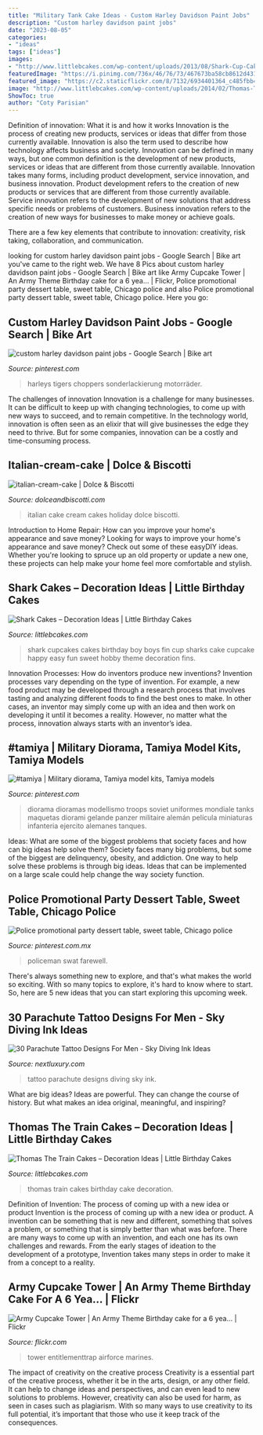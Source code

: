 ```yaml
---
title: "Military Tank Cake Ideas - Custom Harley Davidson Paint Jobs"
description: "Custom harley davidson paint jobs"
date: "2023-08-05"
categories:
- "ideas"
tags: ["ideas"]
images:
- "http://www.littlebcakes.com/wp-content/uploads/2013/08/Shark-Cup-Cakes.jpg"
featuredImage: "https://i.pinimg.com/736x/46/76/73/467673ba58cb8612d431b8f253b0d1ff.jpg"
featured_image: "https://c2.staticflickr.com/8/7132/6934401364_c485fbb4b1_b.jpg"
image: "http://www.littlebcakes.com/wp-content/uploads/2014/02/Thomas-The-Train-Birthday-Cakes.jpg"
ShowToc: true
author: "Coty Parisian"
---
```



Definition of innovation: What it is and how it works
Innovation is the process of creating new products, services or ideas that differ from those currently available. Innovation is also the term used to describe how technology affects business and society. Innovation can be defined in many ways, but one common definition is the development of new products, services or ideas that are different from those currently available.
Innovation takes many forms, including product development, service innovation, and business innovation. Product development refers to the creation of new products or services that are different from those currently available. Service innovation refers to the development of new solutions that address specific needs or problems of customers. Business innovation refers to the creation of new ways for businesses to make money or achieve goals.

There are a few key elements that contribute to innovation: creativity, risk taking, collaboration, and communication.

	

		
looking for custom harley davidson paint jobs - Google Search | Bike art you've came to the right web. We have 8 Pics about custom harley davidson paint jobs - Google Search | Bike art like Army Cupcake Tower | An Army Theme Birthday cake for a 6 yea… | Flickr, Police promotional party dessert table, sweet table, Chicago police and also Police promotional party dessert table, sweet table, Chicago police. Here you go:
		
    
## Custom Harley Davidson Paint Jobs - Google Search | Bike Art

<img loading=lazy src="https://i.pinimg.com/736x/fa/b7/c7/fab7c7fbea30524e0c4fbe791d1c8030--leopards-camouflage.jpg" onerror="this.onerror=null;this.src='https://tse4.mm.bing.net/th?id=OIP.gCSl5aY4xojn8xC3VTFOhwHaFj&amp;pid=15.1';" alt="custom harley davidson paint jobs - Google Search | Bike art">

_Source: pinterest.com_

>harleys tigers choppers sonderlackierung motorräder. 

	

The challenges of innovation
Innovation is a challenge for many businesses. It can be difficult to keep up with changing technologies, to come up with new ways to succeed, and to remain competitive. In the technology world, innovation is often seen as an elixir that will give businesses the edge they need to thrive. But for some companies, innovation can be a costly and time-consuming process.

    
## Italian-cream-cake | Dolce &amp; Biscotti

<img loading=lazy src="https://www.dolceandbiscotti.com/wp-content/uploads/2016/08/Italian-Cream-Cake-e1477579339694.jpg" onerror="this.onerror=null;this.src='https://tse2.mm.bing.net/th?id=OIP.4ZMIqehbCqMrRGPMEjak1gHaJ6&amp;pid=15.1';" alt="italian-cream-cake | Dolce &amp; Biscotti">

_Source: dolceandbiscotti.com_

>italian cake cream cakes holiday dolce biscotti. 

	

Introduction to Home Repair: How can you improve your home's appearance and save money?
Looking for ways to improve your home's appearance and save money? Check out some of these easyDIY ideas. Whether you're looking to spruce up an old property or update a new one, these projects can help make your home feel more comfortable and stylish.

    
## Shark Cakes – Decoration Ideas | Little Birthday Cakes

<img loading=lazy src="http://www.littlebcakes.com/wp-content/uploads/2013/08/Shark-Cup-Cakes.jpg" onerror="this.onerror=null;this.src='https://tse4.mm.bing.net/th?id=OIP.cnSMqW95RVm3298N_xr7GQHaFj&amp;pid=15.1';" alt="Shark Cakes – Decoration Ideas | Little Birthday Cakes">

_Source: littlebcakes.com_

>shark cupcakes cakes birthday boy boys fin cup sharks cake cupcake happy easy fun sweet hobby theme decoration fins. 

	

Innovation Processes: How do inventors produce new inventions?
Invention processes vary depending on the type of invention. For example, a new food product may be developed through a research process that involves tasting and analyzing different foods to find the best ones to make. In other cases, an inventor may simply come up with an idea and then work on developing it until it becomes a reality. However, no matter what the process, innovation always starts with an inventor’s idea.

    
## #tamiya | Military Diorama, Tamiya Model Kits, Tamiya Models

<img loading=lazy src="https://i.pinimg.com/736x/ad/03/ef/ad03efa47d516a5c5218c78eb0f19eb2.jpg" onerror="this.onerror=null;this.src='https://tse4.mm.bing.net/th?id=OIP.h-AdO0_MmNr7vxsgdv9UEwHaNJ&amp;pid=15.1';" alt="#tamiya | Military diorama, Tamiya model kits, Tamiya models">

_Source: pinterest.com_

>diorama dioramas modellismo troops soviet uniformes mondiale tanks maquetas diorami gelande panzer militaire alemán película miniaturas infanteria ejercito alemanes tanques. 

	

Ideas: What are some of the biggest problems that society faces and how can big ideas help solve them?
Society faces many big problems, but some of the biggest are delinquency, obesity, and addiction. One way to help solve these problems is through big ideas. Ideas that can be implemented on a large scale could help change the way society function.

    
## Police Promotional Party Dessert Table, Sweet Table, Chicago Police

<img loading=lazy src="https://i.pinimg.com/736x/46/76/73/467673ba58cb8612d431b8f253b0d1ff.jpg" onerror="this.onerror=null;this.src='https://tse1.mm.bing.net/th?id=OIP.zzlFLTaiV9HqKF65_ZZ47QHaJ3&amp;pid=15.1';" alt="Police promotional party dessert table, sweet table, Chicago police">

_Source: pinterest.com.mx_

>policeman swat farewell. 

	

There's always something new to explore, and that's what makes the world so exciting. With so many topics to explore, it's hard to know where to start.  So, here are 5 new ideas that you can start exploring this upcoming week.

    
## 30 Parachute Tattoo Designs For Men - Sky Diving Ink Ideas

<img loading=lazy src="http://nextluxury.com/wp-content/uploads/leg-sleeve-parachute-tattoo-ideas-for-males.jpg" onerror="this.onerror=null;this.src='https://tse1.mm.bing.net/th?id=OIP.9jxsahBr_R8wmlquJA_VywHaIe&amp;pid=15.1';" alt="30 Parachute Tattoo Designs For Men - Sky Diving Ink Ideas">

_Source: nextluxury.com_

>tattoo parachute designs diving sky ink. 

	

What are big ideas?
Ideas are powerful. They can change the course of history. But what makes an idea original, meaningful, and inspiring?

    
## Thomas The Train Cakes – Decoration Ideas | Little Birthday Cakes

<img loading=lazy src="http://www.littlebcakes.com/wp-content/uploads/2014/02/Thomas-The-Train-Birthday-Cakes.jpg" onerror="this.onerror=null;this.src='https://tse3.mm.bing.net/th?id=OIP.K4jVp4pHSI2GIzm-U5Fs_gHaLE&amp;pid=15.1';" alt="Thomas The Train Cakes – Decoration Ideas | Little Birthday Cakes">

_Source: littlebcakes.com_

>thomas train cakes birthday cake decoration. 

	

Definition of Invention: The process of coming up with a new idea or product
Invention is the process of coming up with a new idea or product. A invention can be something that is new and different, something that solves a problem, or something that is simply better than what was before. There are many ways to come up with an invention, and each one has its own challenges and rewards. From the early stages of ideation to the development of a prototype, Invention takes many steps in order to make it from a concept to a reality.

    
## Army Cupcake Tower | An Army Theme Birthday Cake For A 6 Yea… | Flickr

<img loading=lazy src="https://c2.staticflickr.com/8/7132/6934401364_c485fbb4b1_b.jpg" onerror="this.onerror=null;this.src='https://tse3.mm.bing.net/th?id=OIP.vxGelw-0Ju6NNBGeVissOAHaLI&amp;pid=15.1';" alt="Army Cupcake Tower | An Army Theme Birthday cake for a 6 yea… | Flickr">

_Source: flickr.com_

>tower entitlementtrap airforce marines. 

	

The impact of creativity on the creative process
Creativity is a essential part of the creative process, whether it be in the arts, design, or any other field. It can help to change ideas and perspectives, and can even lead to new solutions to problems. However, creativity can also be used for harm, as seen in cases such as plagiarism. With so many ways to use creativity to its full potential, it’s important that those who use it keep track of the consequences.

